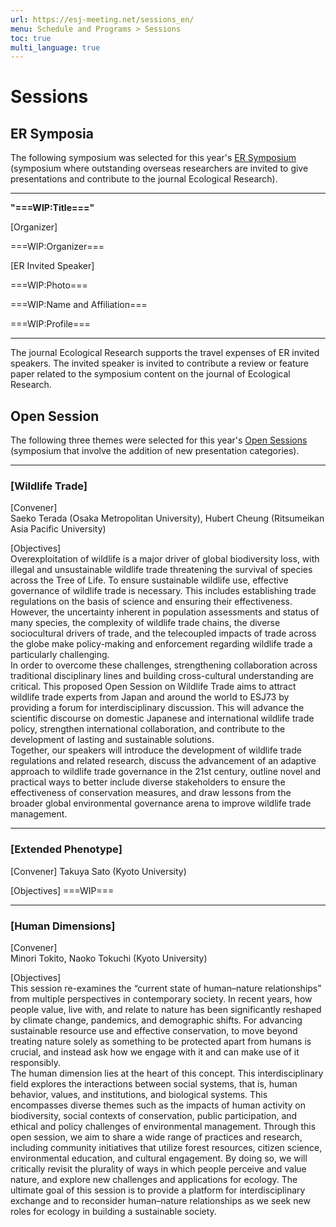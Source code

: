```yaml
---
url: https://esj-meeting.net/sessions_en/
menu: Schedule and Programs > Sessions
toc: true
multi_language: true
---
```


# Sessions

## ER Symposia

The following symposium was selected for this year's [ER Symposium](/ersympo_en) (symposium where outstanding overseas researchers are invited to give presentations and contribute to the journal Ecological Research).

---

**"===WIP:Title==="**

[Organizer]

===WIP:Organizer=== <!--Junko Morimoto, Nobuo Ishiyama, Tomoki Sakiyama (Hokkaido University)-->
 <!--Junko Morimoto, Nobuo Ishiyama, Tomoki Sakiyama (Hokkaido University)-->

[ER Invited Speaker]

===WIP:Photo=== <!-- ![](/media/...) -->

===WIP:Name and Affiliation===<!--**Jonathan Lenoir** (University of Picardy Jules Verne, France)-->

===WIP:Profile===<!--Profile...-->

---

The journal Ecological Research supports the travel expenses of ER invited speakers. The invited speaker is invited to contribute a review or feature paper related to the symposium content on the journal of Ecological Research.

## Open Session

The following three themes were selected for this year's [Open Sessions](/opensession_en) (symposium that involve the addition of new presentation categories).

---

### [Wildlife Trade]

[Convener]  
Saeko Terada (Osaka Metropolitan University), Hubert Cheung (Ritsumeikan Asia Pacific University)

[Objectives]  
Overexploitation of wildlife is a major driver of global biodiversity loss, with illegal and unsustainable wildlife trade threatening the survival of species across the Tree of Life. To ensure sustainable wildlife use, effective governance of wildlife trade is necessary. This includes establishing trade regulations on the basis of science and ensuring their effectiveness. However, the uncertainty inherent in population assessments and status of many species, the complexity of wildlife trade chains, the diverse sociocultural drivers of trade, and the telecoupled impacts of trade across the globe make policy-making and enforcement regarding wildlife trade a particularly challenging.  
In order to overcome these challenges, strengthening collaboration across traditional disciplinary lines and building cross-cultural understanding are critical. This proposed Open Session on Wildlife Trade aims to attract wildlife trade experts from Japan and around the world to ESJ73 by providing a forum for interdisciplinary discussion. This will advance the scientific discourse on domestic Japanese and international wildlife trade policy, strengthen international collaboration, and contribute to the development of lasting and sustainable solutions.  
Together, our speakers will introduce the development of wildlife trade regulations and related research, discuss the advancement of an adaptive approach to wildlife trade governance in the 21st century, outline novel and practical ways to better include diverse stakeholders to ensure the effectiveness of conservation measures, and draw lessons from the broader global environmental governance arena to improve wildlife trade management.

---

### [Extended Phenotype]

[Convener]
Takuya Sato (Kyoto University)
<!--- 英語版は後日に追加--->
[Objectives]
===WIP===

---

### [Human Dimensions]

[Convener]  
Minori Tokito, Naoko Tokuchi (Kyoto University)
<!--- 英語版は後日に追加--->
[Objectives]  
This session re-examines the “current state of human–nature relationships” from multiple perspectives in contemporary society. In recent years, how people value, live with, and relate to nature has been significantly reshaped by climate change, pandemics, and demographic shifts. For advancing sustainable resource use and effective conservation, to move beyond treating nature solely as something to be protected apart from humans is crucial, and instead ask how we engage with it and can make use of it responsibly.  
The human dimension lies at the heart of this concept. This interdisciplinary field explores the interactions between social systems, that is, human behavior, values, and institutions, and biological systems. This encompasses diverse themes such as the impacts of human activity on biodiversity, social contexts of conservation, public participation, and ethical and policy challenges of environmental management.
Through this open session, we aim to share a wide range of practices and research, including community initiatives that utilize forest resources, citizen science, environmental education, and cultural engagement. By doing so, we will critically revisit the plurality of ways in which people perceive and value nature, and explore new challenges and applications for ecology. The ultimate goal of this session is to provide a platform for interdisciplinary exchange and to reconsider human–nature relationships as we seek new roles for ecology in building a sustainable society.
